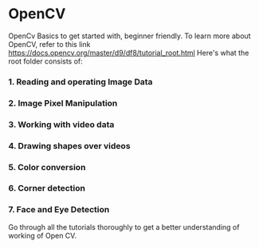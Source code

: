 # OpenCV
OpenCv Basics to get started with, beginner friendly.
To learn more about OpenCV, refer to this link https://docs.opencv.org/master/d9/df8/tutorial_root.html
Here's what the root folder consists of:

### 1. Reading and operating Image Data


### 2. Image Pixel Manipulation

### 3. Working with video data

### 4. Drawing shapes over videos

### 5. Color conversion

### 6. Corner detection

### 7. Face and Eye Detection

Go through all the tutorials thoroughly to get a better understanding of working of Open CV.
